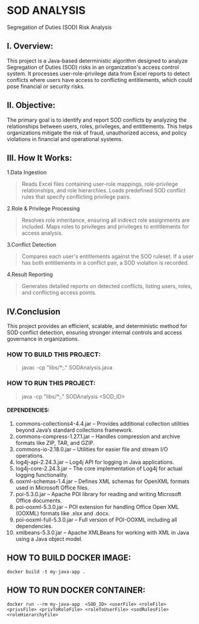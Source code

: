 # SOD ANALYSIS

Segregation of Duties (SOD) Risk Analysis

## I. Overview:
This project is a Java-based deterministic algorithm designed to analyze Segregation of Duties (SOD) risks in an organization's access control system. It processes user-role-privilege data from Excel reports to detect conflicts where users have access to conflicting entitlements, which could pose financial or security risks.

## II. Objective:
The primary goal is to identify and report SOD conflicts by analyzing the relationships between users, roles, privileges, and entitlements. This helps organizations mitigate the risk of fraud, unauthorized access, and policy violations in financial and operational systems.

## III. How It Works:
1.Data Ingestion
>Reads Excel files containing user-role mappings, role-privilege relationships, and role hierarchies.
>Loads predefined SOD conflict rules that specify conflicting privilege pairs.

2.Role & Privilege Processing
>Resolves role inheritance, ensuring all indirect role assignments are included.
>Maps roles to privileges and privileges to entitlements for access analysis.

3.Conflict Detection
>Compares each user's entitlements against the SOD ruleset.
>If a user has both entitlements in a conflict pair, a SOD violation is recorded.

4.Result Reporting
>Generates detailed reports on detected conflicts, listing users, roles, and conflicting access points.

## IV.Conclusion
This project provides an efficient, scalable, and deterministic method for SOD conflict detection, ensuring stronger internal controls and access governance in organizations. 

### HOW TO BUILD THIS PROJECT:

>javac -cp "libs/*;." SODAnalysis.java

### HOW TO RUN THIS PROJECT:

>java -cp "libs/*;." SODAnalysis <SOD_ID> <userFile> <roleFile> <privsFile> <privToRoleFile> <roleToUserFile> <sodRulesFile> <roleHierarchyFile>

#### DEPENDENCIES:

1. commons-collections4-4.4.jar – Provides additional collection utilities beyond Java’s standard collections framework.  
2. commons-compress-1.27.1.jar – Handles compression and archive formats like ZIP, TAR, and GZIP.  
3. commons-io-2.18.0.jar – Utilities for easier file and stream I/O operations.  
4. log4j-api-2.24.3.jar – Log4j API for logging in Java applications.  
5. log4j-core-2.24.3.jar – The core implementation of Log4j for actual logging functionality.  
6. ooxml-schemas-1.4.jar – Defines XML schemas for OpenXML formats used in Microsoft Office files.  
7. poi-5.3.0.jar – Apache POI library for reading and writing Microsoft Office documents.  
8. poi-ooxml-5.3.0.jar – POI extension for handling Office Open XML (OOXML) formats like .xlsx and .docx.  
9. poi-ooxml-full-5.3.0.jar – Full version of POI-OOXML including all dependencies.  
10. xmlbeans-5.3.0.jar – Apache XMLBeans for working with XML in Java using a Java object model.

## HOW TO BUILD DOCKER IMAGE:	
```
docker build -t my-java-app .
```
## HOW TO RUN DOCKER CONTAINER:
```
docker run --rm my-java-app  <SOD_ID> <userFile> <roleFile> <privsFile> <privToRoleFile> <roleToUserFile> <sodRulesFile> <roleHierarchyFile>
```




